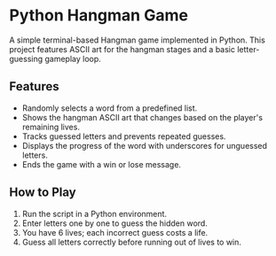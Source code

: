 # Python Hangman Game

A simple terminal-based Hangman game implemented in Python. This project features ASCII art for the hangman stages and a basic letter-guessing gameplay loop.

## Features
- Randomly selects a word from a predefined list.
- Shows the hangman ASCII art that changes based on the player's remaining lives.
- Tracks guessed letters and prevents repeated guesses.
- Displays the progress of the word with underscores for unguessed letters.
- Ends the game with a win or lose message.

## How to Play
1. Run the script in a Python environment.
2. Enter letters one by one to guess the hidden word.
3. You have 6 lives; each incorrect guess costs a life.
4. Guess all letters correctly before running out of lives to win.
